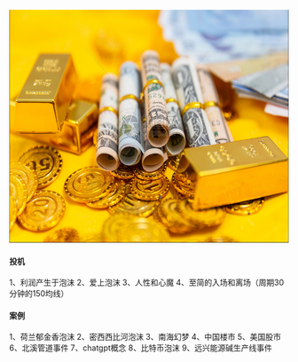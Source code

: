 <img src="images/gold.PNG" style="height:420px;width:100%;"></img>
<h4>投机</h4>
1、利润产生于泡沫  
2、爱上泡沫
3、人性和心魔
4、至简的入场和离场（周期30分钟的150均线）


<h4>案例</h4>
1、荷兰郁金香泡沫  
2、密西西比河泡沫  
3、南海幻梦  
4、中国楼市  
5、美国股市  
6、北溪管道事件  
7、chatgpt概念  
8、比特币泡沫  
9、远兴能源碱生产线事件  





